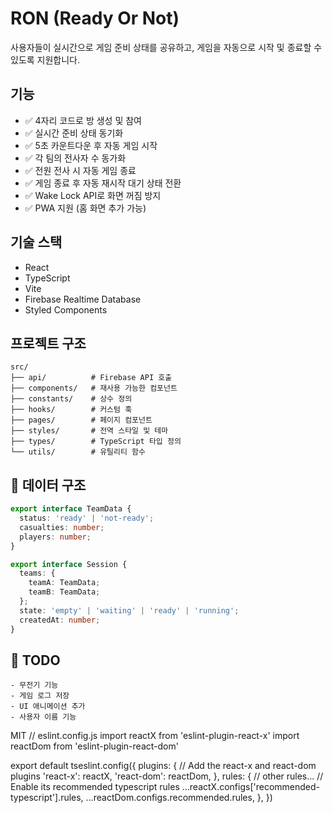 # RON (Ready Or Not)

사용자들이 실시간으로 게임 준비 상태를 공유하고, 게임을 자동으로 시작 및 종료할 수 있도록 지원합니다.

## 기능

- ✅ 4자리 코드로 방 생성 및 참여
- ✅ 실시간 준비 상태 동기화
- ✅ 5초 카운트다운 후 자동 게임 시작
- ✅ 각 팀의 전사자 수 동가화
- ✅ 전원 전사 시 자동 게임 종료
- ✅ 게임 종료 후 자동 재시작 대기 상태 전환
- ✅ Wake Lock API로 화면 꺼짐 방지
- ✅ PWA 지원 (홈 화면 추가 가능)

## 기술 스택

- React
- TypeScript
- Vite
- Firebase Realtime Database
- Styled Components

## 프로젝트 구조

```
src/
├── api/          # Firebase API 호출
├── components/   # 재사용 가능한 컴포넌트
├── constants/    # 상수 정의
├── hooks/        # 커스텀 훅
├── pages/        # 페이지 컴포넌트
├── styles/       # 전역 스타일 및 테마
├── types/        # TypeScript 타입 정의
└── utils/        # 유틸리티 함수
```

## 🧱 데이터 구조

```ts
export interface TeamData {
  status: 'ready' | 'not-ready';
  casualties: number;
  players: number;
}

export interface Session {
  teams: {
    teamA: TeamData;
    teamB: TeamData;
  };
  state: 'empty' | 'waiting' | 'ready' | 'running';
  createdAt: number;
}
```

## 📝 TODO

    - 무전기 기능
    - 게임 로그 저장
    - UI 애니메이션 추가
    - 사용자 이름 기능

MIT
// eslint.config.js
import reactX from 'eslint-plugin-react-x'
import reactDom from 'eslint-plugin-react-dom'

export default tseslint.config({
plugins: {
// Add the react-x and react-dom plugins
'react-x': reactX,
'react-dom': reactDom,
},
rules: {
// other rules...
// Enable its recommended typescript rules
...reactX.configs['recommended-typescript'].rules,
...reactDom.configs.recommended.rules,
},
})

```

```
